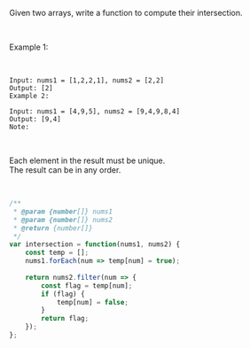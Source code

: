 Given two arrays, write a function to compute their intersection.

<br>

Example 1: <br>

<br>

~~~
Input: nums1 = [1,2,2,1], nums2 = [2,2]
Output: [2]
Example 2:
~~~

~~~
Input: nums1 = [4,9,5], nums2 = [9,4,9,8,4]
Output: [9,4]
Note:
~~~

<br>

Each element in the result must be unique. <br>
The result can be in any order. <br>

<br>

```javascript
/**
 * @param {number[]} nums1
 * @param {number[]} nums2
 * @return {number[]}
 */
var intersection = function(nums1, nums2) {
    const temp = [];
    nums1.forEach(num => temp[num] = true);
    
    return nums2.filter(num => {
        const flag = temp[num];
        if (flag) {
            temp[num] = false;
        }
        return flag;
    });
};
```